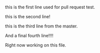 this is the first line used for pull request test. 

this is the second line!

this is the third line from the master.

And a final fourth line!!!!

Right now working on this file.
